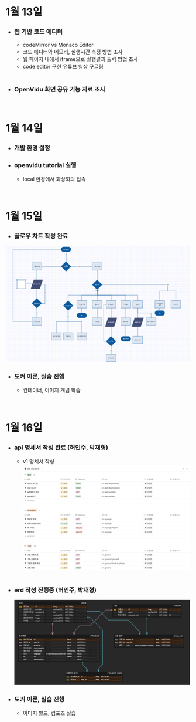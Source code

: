 # 1월 13일

- ### 웹 기반 코드 에디터
  - codeMirror vs Monaco Editor
  - 코드 에디터와 메모리, 실행시간 측정 방법 조사
  - 웹 페이지 내에서 iframe으로 실행결과 출력 방법 조사
  - code editor 구현 유튜브 영상 구글링
  <br/>
  
- ### OpenVidu 화면 공유 기능 자료 조사
<br/>

# 1월 14일

- ### 개발 환경 설정
- ### openvidu tutorial 실행
  - local 환경에서 화상회의 접속
<br/>

# 1월 15일

- ### 플로우 차트 작성 완료
![group_flowchart.png](./group_flowchart.png)
- ### 도커 이론, 실습 진행
  - 컨테이너, 이미지 개념 학습
<br/>

# 1월 16일

- ### api 명세서 작성 완료 (허인주, 박재형)
  - v1 명세서 작성
  ![image.png](./image.png)
  <br/>
- ### erd 작성 진행중 (허인주, 박재형)
  ![image-1.png](./image-1.png)
- ### 도커 이론, 실습 진행
  - 이미지 빌드, 컴포즈 실습

